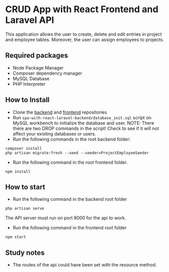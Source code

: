 # CRUD App with React Frontend and Laravel API

This application allows the user to create, delete and edit entries in project and employee tables. Moreover, the user can assign employees to projects.

## Required packages

-   Node Package Manager
-   Composer dependency manager
-   MySQL Database
-   PHP Interpreter

## How to Install

-   Clone the [backend](https://github.com/Ignas-Vaitkus/spa-with-react-laravel-backend) and [frontend](https://github.com/Ignas-Vaitkus/spa-with-react-laravel-frontend) repositories
-   Run `spa-with-react-laravel-backend/database_init.sql` script on MySQL workbench to initialize the database and user. NOTE: There there are two DROP commands in the script! Check to see if it will not affect your existing databases or users.
-   Run the following commands in the root backend folder:

```
composer install
php artisan migrate:fresh --seed --seeder=ProjectEmployeeSeeder
```

-   Run the following command in the root frontend folder.

```
npm install
```

## How to start

-   Run the following command in the backend root folder

```
php artisan serve
```

The API server must run on port 8000 for the api to work.

-   Run the following command in the frontend root folder

```
npm start
```

## Study notes

-   The routes of the api could have been set with the resource method.
